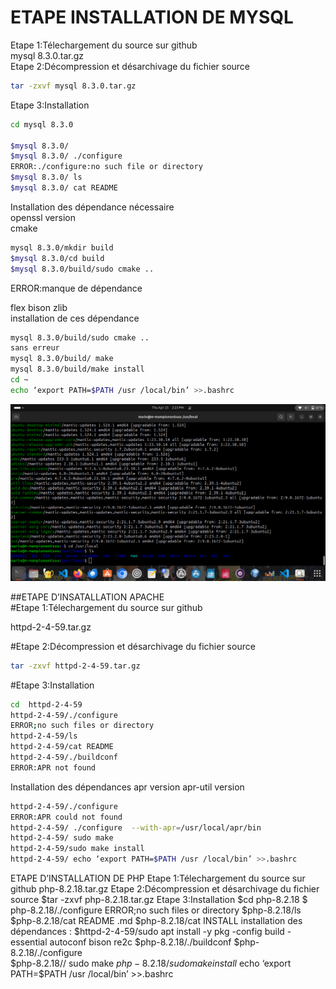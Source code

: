 # ETAPE INSTALLATION DE MYSQL

Etape 1:Télechargement du source sur github   
      mysql 8.3.0.tar.gz  
Etape 2:Décompression et désarchivage du fichier source  
```bash
tar -zxvf mysql 8.3.0.tar.gz
```
Etape 3:Installation  
```bash
cd mysql 8.3.0

$mysql 8.3.0/
$mysql 8.3.0/ ./configure
ERROR:./configure:no such file or directory
$mysql 8.3.0/ ls
$mysql 8.3.0/ cat README
```
Installation des dépendance nécessaire  
openssl version   
cmake  
```bash
mysql 8.3.0/mkdir build
$mysql 8.3.0/cd build
$mysql 8.3.0/build/sudo cmake ..
```
ERROR:manque de dépendance  

flex bison zlib  
installation de ces dépendance  
```bash
mysql 8.3.0/build/sudo cmake ..
sans erreur
mysql 8.3.0/build/ make
mysql 8.3.0/build/make install
cd ~
echo ‘export PATH=$PATH /usr /local/bin’ >>.bashrc
```
<img src="https://github.com/M-Mampionontsoa/INSTALLATION-PAQUETS/blob/main/mysql.png">




















##ETAPE D’INSATALLATION APACHE  
#Etape 1:Télechargement du source sur github  

httpd-2-4-59.tar.gz  

#Etape 2:Décompression et désarchivage du fichier source  
```bash
tar -zxvf httpd-2-4-59.tar.gz
```
#Etape 3:Installation
```bash
cd  httpd-2-4-59
httpd-2-4-59/./configure
ERROR;no such files or directory
httpd-2-4-59/ls
httpd-2-4-59/cat README 
httpd-2-4-59/./buildconf
ERROR:APR not found
```
Installation des dépendances 
apr version
apr-util version
```bash
httpd-2-4-59/./configure
ERROR:APR could not found
httpd-2-4-59/ ./configure  --with-apr=/usr/local/apr/bin
httpd-2-4-59/ sudo make 
httpd-2-4-59/sudo make install
httpd-2-4-59/ echo ‘export PATH=$PATH /usr /local/bin’ >>.bashrc
```

ETAPE D’INSTALLATION DE PHP 
Etape 1:Télechargement du source sur github 
php-8.2.18.tar.gz
Etape 2:Décompression et désarchivage du fichier source
$tar -zxvf php-8.2.18.tar.gz
Etape 3:Installation
$cd   php-8.2.18
$  php-8.2.18/./configure
ERROR;no such files or directory
$php-8.2.18/ls
$php-8.2.18/cat README .md
$php-8.2.18/cat INSTALL
installation des dépendances :
$httpd-2-4-59/sudo apt install -y pkg -config build -essential autoconf bison re2c
$php-8.2.18/./buildconf
 $php-8.2.18/./configure  
$php-8.2.18// sudo make 
$php-8.2.18/sudo make install
~$echo ‘export PATH=$PATH /usr /local/bin’ >>.bashrc

